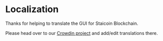# Localization

Thanks for helping to translate the GUI for Staicoin Blockchain.

Please head over to our [Crowdin project](https://crowdin.com/project/staicoin-blockchain/) and add/edit translations there.

